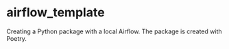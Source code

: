 # airflow_template

Creating a Python package with a local Airflow. The package is created with Poetry.
